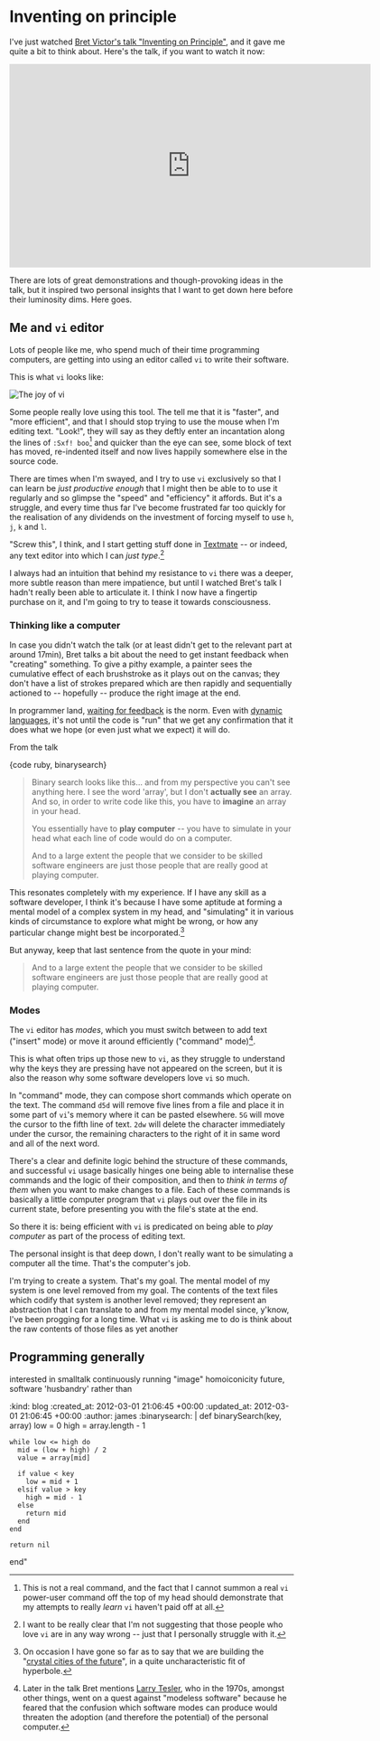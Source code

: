 Inventing on principle
=======

I've just watched [Bret Victor's talk "Inventing on Principle"][inventing-on-principle], and it gave me quite a bit to think about. Here's the talk, if you want to watch it now:

<iframe src="http://player.vimeo.com/video/36579366?byline=0" width="640" height="360" frameborder="0" webkitAllowFullScreen="true" mozallowfullscreen="true" allowFullScreen="true"></iframe>

There are lots of great demonstrations and though-provoking ideas in the talk, but it inspired two personal insights that I want to get down here before their luminosity dims. Here goes.

Me and `vi` editor
----

Lots of people like me, who spend much of their time programming computers, are getting into using an editor called `vi` to write their software.

This is what `vi` looks like:

![The joy of vi](/images/vi.png "vi")

Some people really love using this tool. The tell me that it is "faster", and "more efficient", and that I should stop trying to use the mouse when I'm editing text. "Look!", they will say as they deftly enter an incantation along the lines of `:Sxf! boo`[^notreal] and quicker than the eye can see, some block of text has moved, re-indented itself and now lives happily somewhere else in the source code.

There are times when I'm swayed, and I try to use `vi` exclusively so that I can learn be *just productive enough*  that I might then be able to to use it regularly and so glimpse the "speed" and "efficiency" it affords. But it's a struggle, and every time thus far I've become frustrated far too quickly for the realisation of any dividends on the investment of forcing myself to use `h`, `j`, `k` and `l`.

"Screw this", I think, and I start getting stuff done in [Textmate][] -- or indeed, any text editor into which I can *just type*.[^vi-troll]

I always had an intuition that behind my resistance to `vi` there was a deeper, more subtle reason than mere impatience, but until I watched Bret's talk I hadn't really been able to articulate it. I think I now have a fingertip purchase on it, and I'm going to try to tease it towards consciousness.


### Thinking like a computer

In case you didn't watch the talk (or at least didn't get to the relevant part at around 17min), Bret talks a bit about the need to get instant feedback when "creating" something. To give a pithy example, a painter sees the cumulative effect of each brushstroke as it plays out on the canvas; they don't have a list of strokes prepared which are then rapidly and sequentially actioned to -- hopefully -- produce the right image at the end.

In programmer land, [waiting for feedback][compiling] is the norm. Even with [dynamic languages][ruby], it's not until the code is "run" that we get any confirmation that it does what we hope (or even just what we expect) it will do.

From the talk

{code ruby, binarysearch}

> Binary search looks like this&hellip; and from my perspective you can't see anything here. I see the word 'array', but I don't **actually see** an array. And so, in order to write code like this, you have to **imagine** an array in your head.
>
> You essentially have to **play computer** -- you have to simulate in your head what each line of code would do on a computer.
>
> And to a large extent the people that we consider to be skilled software engineers are just those people that are really good at playing computer.

This resonates completely with my experience. If I have any skill as a software developer, I think it's because I have some aptitude at forming a mental model of a complex system in my head, and "simulating" it in various kinds of circumstance to explore what might be wrong, or how any particular change might best be incorporated.[^crystal]

But anyway, keep that last sentence from the quote in your mind:

> And to a large extent the people that we consider to be skilled software engineers are just those people that are really good at playing computer.

### Modes

The `vi` editor has *modes*, which you must switch between to add text ("insert" mode) or move it around efficiently ("command" mode)[^tesler].

This is what often trips up those new to `vi`, as they struggle to understand why the keys they are pressing have not appeared on the screen, but it is also the reason why some software developers love `vi` so much.

In "command" mode, they can compose short commands which operate on the text. The command `d5d` will remove five lines from a file and place it in some part of `vi`'s memory where it can be pasted elsewhere. `5G` will move the cursor to the fifth line of text. `2dw` will delete the character immediately under the cursor, the remaining characters to the right of it in same word and all of the next word.

There's a clear and definite logic behind the structure of these commands, and successful `vi` usage basically hinges one being able to internalise these commands and the logic of their composition, and then to *think in terms of them* when you want to make changes to a file. Each of these commands is basically a little computer program that `vi` plays out over the file in its current state, before presenting you with the file's state at the end.

So there it is: being efficient with `vi` is predicated on being able to *play computer* as part of the process of editing text.

The personal insight is that deep down, I don't really want to be simulating a computer all the time. That's the computer's job.

I'm trying to create a system. That's my goal. The mental model of my system is one level removed from my goal. The contents of the text files which codify that system is another level removed; they represent an abstraction that I can translate to and from my mental model since, y'know, I've been progging for a long time. What `vi` is asking me to do is think about the raw contents of those files as yet another




Programming generally
------

interested in smalltalk
continuously running "image"
homoiconicity
future, software 'husbandry' rather than



[^notreal]: This is not a real command, and the fact that I cannot summon a real `vi` power-user command off the top of my head should demonstrate that my attempts to really _learn_ `vi` haven't paid off at all.
[^vi-troll]: I want to be really clear that I'm not suggesting that those people who love `vi` are in any way wrong -- just that I personally struggle with it.
[^crystal]: On occasion I have gone so far as to say that we are building the "[crystal cities of the future][crystal cities]", in a quite uncharacteristic fit of hyperbole.
[^tesler]: Later in the talk Bret mentions [Larry Tesler][], who in the 1970s, amongst other things, went on a quest against "modeless software" because he feared that the confusion which software modes can produce would threaten the adoption (and therefore the potential) of the personal computer.

[inventing-on-principle]: http://player.vimeo.com/video/36579366
[Larry Tesler]: http://www.nomodes.com
[compiling]: http://xkcd.com
[ruby]: http://www.ruby-lang.org
[TextMate]: http://www.macromates.com
[crystal cities]: https://github.com/freerange/site/blob/master/soups/dynasnips/tagline.rb#L12

:kind: blog
:created_at: 2012-03-01 21:06:45 +00:00
:updated_at: 2012-03-01 21:06:45 +00:00
:author: james
:binarysearch: |
  def binarySearch(key, array)
    low = 0
    high = array.length - 1

    while low <= high do
      mid = (low + high) / 2
      value = array[mid]

      if value < key
        low = mid + 1
      elsif value > key
        high = mid - 1
      else
        return mid
      end
    end

    return nil
  end"
